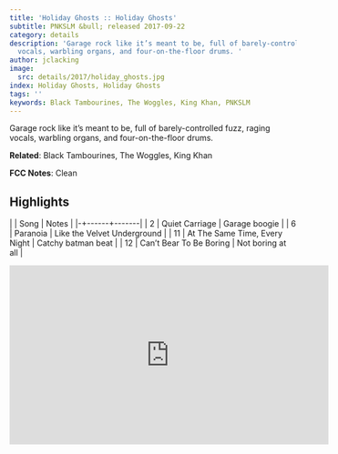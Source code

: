```yaml
---
title: 'Holiday Ghosts :: Holiday Ghosts'
subtitle: PNKSLM &bull; released 2017-09-22
category: details
description: 'Garage rock like it’s meant to be, full of barely-controlled fuzz, raging
  vocals, warbling organs, and four-on-the-floor drums. '
author: jclacking
image:
  src: details/2017/holiday_ghosts.jpg
index: Holiday Ghosts, Holiday Ghosts
tags: ''
keywords: Black Tambourines, The Woggles, King Khan, PNKSLM
---
```

Garage rock like it’s meant to be, full of barely-controlled fuzz, raging vocals, warbling organs, and four-on-the-floor drums. <!--more-->

**Related**: Black Tambourines, The Woggles, King Khan

**FCC Notes**: Clean

## Highlights

| | Song | Notes |
|-+------+-------|
| 2 | Quiet Carriage | Garage boogie |
| 6 | Paranoia | Like the Velvet Underground |
| 11 | At The Same Time, Every Night | Catchy batman beat |
| 12 | Can’t Bear To Be Boring | Not boring at all |

<div class="tlo-detail-video"><iframe width="560" height="315" src="https://www.youtube.com/embed/FgkWVbSBQN4" frameborder="0" allow="autoplay; encrypted-media" allowfullscreen></iframe></div>

